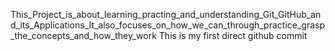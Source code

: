 This_Project_is_about_learning_practing_and_understanding_Git_GitHub_and_its_Applications_It_also_focuses_on_how_we_can_through_practice_grasp_the_concepts_and_how_they_work
This is my first direct github commit
